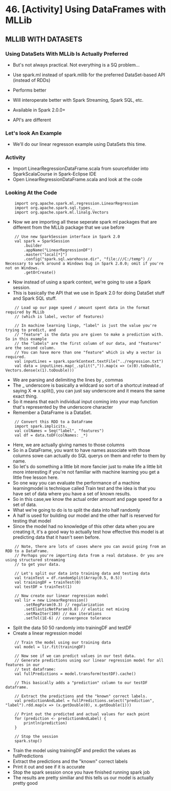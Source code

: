 # 46. [Activity] Using DataFrames with MLLib

## MLLIB WITH DATASETS

### Using DataSets With MLLib Is Actually Preferred
* But's not always practical. Not everything is a SQ problem...
* Use spark.ml instead of spark.mllib for the preferred DataSet-based API (instead of RDDs)
 * Performs better
 * Will interoperate better with Spark Streaming, Spark SQL, etc.

* Available in Spark 2.0.0+
* API's are different

### Let's look An Example
* We'll do our linear regresson example using DataSets this time.

### Activity
* Import LinearRegressionDataFrame.scala from sourcefolder into SparkScalaCourse in Spark-Eclipse IDE
* Open LinearRegressionDataFrame.scala and look at the code

### Looking At the Code
```
	import org.apache.spark.ml.regression.LinearRegression
	import org.apache.spark.sql.types._
	import org.apache.spark.ml.linalg.Vectors
```
* Now we are importing all these seperate spark ml packages that are different from the MLLib package that we use before

```
	// Use new SparkSession interface in Spark 2.0
	val spark = SparkSession
		.builder
		.appName("LinearRegressionDF")
		.master("local[*]")
		.config("spark.sql.warehouse.dir", "file:///C:/temp") // Necessary to work around a Windows bug in Spark 2.0.0; omit if you're not on Windows.
		.getOrCreate()
```
* Now instead of using a spark context, we're going to use a Spark session.
* This is basically the API that we use in Spark 2.0 for doing DataSet stuff and Spark SQL stuff.

```
	// Load up our page speed / amount spent data in the format required by MLLib
	// (which is label, vector of features)

	// In machine learning lingo, "label" is just the value you're trying to predict, and
	// "feature" is the data you are given to make a prediction with. So in this example
	// the "labels" are the first column of our data, and "features" are the second column.
	// You can have more than one "feature" which is why a vector is required.
	val inputLines = spark.sparkContext.textFile("../regression.txt")
	val data = inputLines.map(_.split(",")).map(x => (x(0).toDouble, Vectors.dense(x(1).toDouble)))
```
* We are parsing and delimiting the lines by , commas
* The _ underscore is basically a wildcard so sort of a shortcut instead of saying X => x.split(), you can just say underscore and it means the same exact thing.
* So it means that each individual input coming into your map function that's represented by the underscore character
* Remember a DataFrame is a DataSet.

```
	// Convert this RDD to a DataFrame
	import spark.implicits._
	val colNames = Seq("label", "features")
	val df = data.toDF(colNames: _*)
```
* Here, we are actually giving names to those columns
* So in a DataFrame, you want to have names associate with those columns sowe can actually do SQL querys on them and refer to them by name.
* So let's do something a little bit more fancier just to make life a little bit more interesting if you're not familiar with machine learning you get a little free lesson here.
* So one way you can evaluate the performance of a machine learningmodel is technique called Train test
and the idea is that you have set of data where you have a set of known results.
* So in this case,we know the actual order amount and page speed for a set of data.
* What we're going to do is to split the data into half randomly
* A half is used for building our model and the other half is reserved for testing that model
* Since the model had no knowledge of this other data when you are creating it, it's a good way to actually test how effective this model is at predicting data that it hasn't seen before.

```
	// Note, there are lots of cases where you can avoid going from an RDD to a DataFrame.
	// Perhaps you're importing data from a real database. Or you are using structured streaming
	// to get your data.

	// Let's split our data into training data and testing data
	val trainTest = df.randomSplit(Array(0.5, 0.5))
	val trainingDF = trainTest(0)
	val testDF = trainTest(1)

	// Now create our linear regression model
	val lir = new LinearRegression()
		.setRegParam(0.3) // regularization 
		.setElasticNetParam(0.8) // elastic net mixing
		.setMaxIter(100) // max iterations
		.setTol(1E-6) // convergence tolerance
```
* Split the data 50 50 randomly into trainingDF and testDF
* Create a linear regression model

```
	// Train the model using our training data
	val model = lir.fit(trainingDF)

	// Now see if we can predict values in our test data.
	// Generate predictions using our linear regression model for all features in our 
	// test dataframe:
	val fullPredictions = model.transform(testDF).cache()

	// This basically adds a "prediction" column to our testDF dataframe.

	// Extract the predictions and the "known" correct labels.
	val predictionAndLabel = fullPredictions.select("prediction", "label").rdd.map(x => (x.getDouble(0), x.getDouble(1)))

	// Print out the predicted and actual values for each point
	for (prediction <- predictionAndLabel) {
		println(prediction)
	}
	
	// Stop the session
    spark.stop()
```
* Train the model using trainingDF and predict the values as fullPredictions
* Extract the predictions and the "known" correct labels
* Print it out and see if it is accurate
* Stop the spark session once you have finished running spark job
* The results are pretty similiar and this tells us our model is actually pretty good
